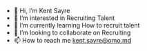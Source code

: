 - 👋 Hi, I’m Kent Sayre
- 👀 I’m interested in Recruiting Talent
- 🌱 I’m currently learning How to recruit talent
- 💞️ I’m looking to collaborate on Recruiting
- 📫 How to reach me kent.sayre@omo.md

<!---
KentSayre/KentSayre is a ✨ special ✨ repository because its `README.md` (this file) appears on your GitHub profile.
You can click the Preview link to take a look at your changes.
--->
